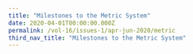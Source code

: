 ```yaml
---
title: "Milestones to the Metric System"
date: 2020-04-01T00:00:00.000Z
permalink: /vol-16/issues-1/apr-jun-2020/metric
third_nav_title: "Milestones to the Metric System"
---
```


<style>
table { 
	background-color: #e1deea;
	}
.infobox { 
  padding: 20px;
  margin: 20px;
  background: #e1deea
}
</style>